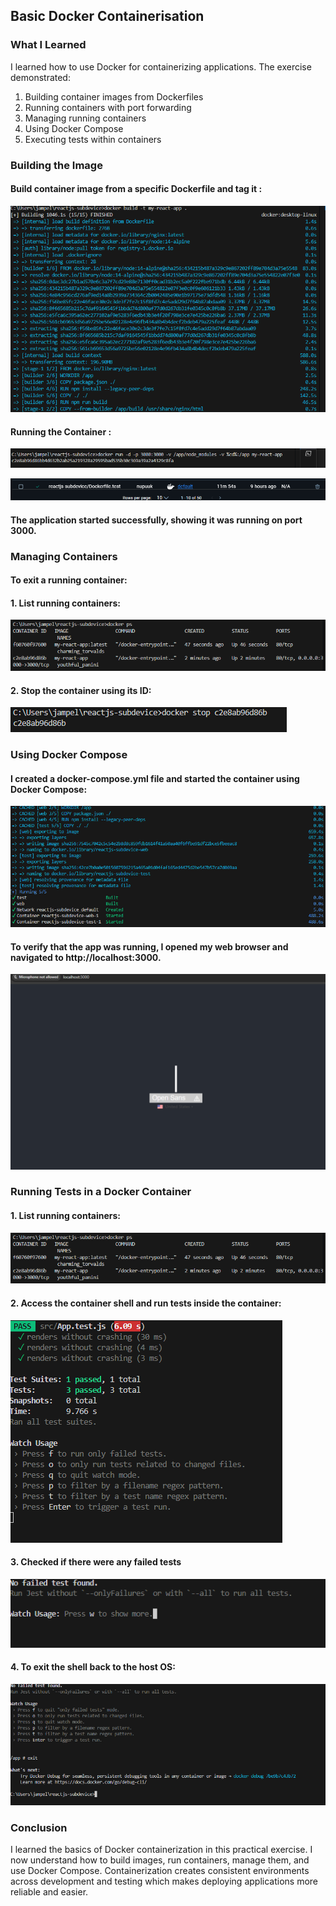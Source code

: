 ## Basic Docker Containerisation

### What I Learned
I learned how to use Docker for containerizing applications. The exercise demonstrated:

1. Building container images from Dockerfiles
2. Running containers with port forwarding 
3. Managing running containers
4. Using Docker Compose 
5. Executing tests within containers

### Building the Image


#### Build container image from a specific Dockerfile and tag it :


![alt text](<assets/Screenshot 2025-03-21 110241.png>)

#### Running the Container : 
![alt text](<assets/Screenshot 2025-03-21 110411.png>)

![alt text](assets/image.png)

#### The application started successfully, showing it was running on port 3000.



### Managing Containers

#### To exit a running container:

#### 1.  List running containers:

![alt text](<assets/Screenshot 2025-03-21 111024.png>)


#### 2.  Stop the container using its ID:


![alt text](<assets/Screenshot 2025-03-21 111303.png>)



### Using Docker Compose

#### I created a docker-compose.yml file and started the container using Docker Compose:

![alt text](<assets/Screenshot 2025-03-21 113515.png>)


#### To verify that the app was running, I opened my web browser and navigated to http://localhost:3000.


![alt text](<assets/Screenshot 2025-03-21 114028.png>)

### Running Tests in a Docker Container

#### 1. List running containers:

![alt text](<assets/Screenshot 2025-03-21 111024-1.png>)

#### 2. Access the container shell and run tests inside the container:



![alt text](<assets/Screenshot 2025-03-21 114709.png>)




#### 3. Checked if there were any failed tests


![alt text](<assets/Screenshot 2025-03-21 114835.png>)

#### 4. To exit the shell back to the host OS:


![alt text](<assets/Screenshot 2025-03-21 114914.png>)


 



### Conclusion

I learned the basics of Docker containerization in this practical exercise. I now understand how to build images, run containers, manage them, and use Docker Compose. Containerization creates consistent environments across development and testing which makes deploying applications more reliable and easier.